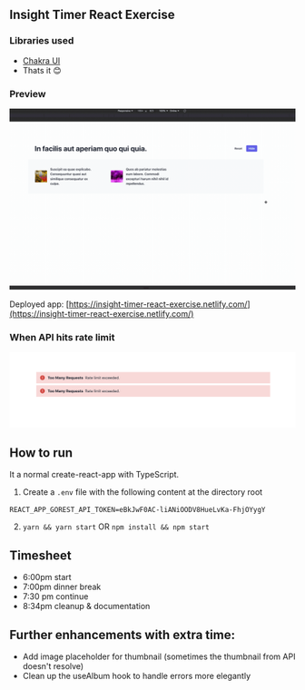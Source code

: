 ## Insight Timer React Exercise

### Libraries used

- [Chakra UI](https://chakra-ui.com/)
- Thats it 😊

### Preview

![Preview](./public/Preview.gif)

Deployed app: [https://insight-timer-react-exercise.netlify.com/](https://insight-timer-react-exercise.netlify.com/)

### When API hits rate limit

![Error](./public/Error.png)

## How to run

It a normal create-react-app with TypeScript.

1. Create a `.env` file with the following content at the directory root

```
REACT_APP_GOREST_API_TOKEN=eBkJwF0AC-liANiOODV8HueLvKa-FhjOYygY
```

2. `yarn && yarn start` OR `npm install && npm start`

## Timesheet

- 6:00pm start
- 7:00pm dinner break
- 7:30 pm continue
- 8:34pm cleanup & documentation

## Further enhancements with extra time:

- Add image placeholder for thumbnail (sometimes the thumbnail from API doesn't resolve)
- Clean up the useAlbum hook to handle errors more elegantly
